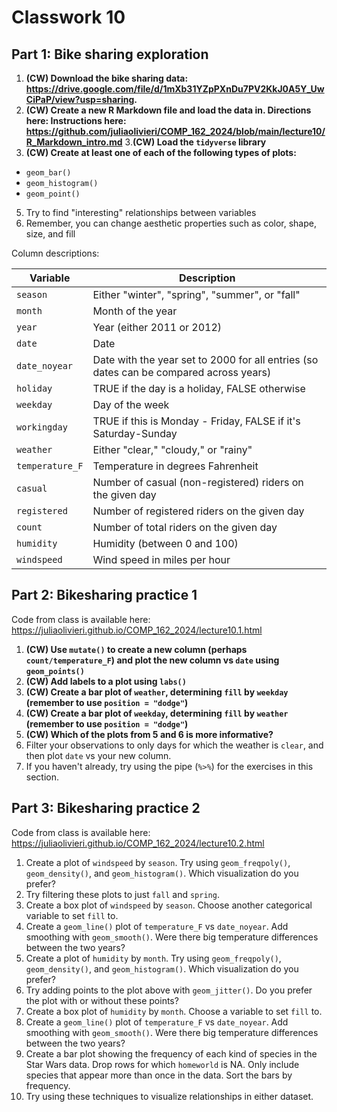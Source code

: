 # Classwork 10

## Part 1: Bike sharing exploration
1. **(CW) Download the bike sharing data: https://drive.google.com/file/d/1mXb31YZpPXnDu7PV2KkJ0A5Y_UwCiPaP/view?usp=sharing.**
2. **(CW) Create a new R Markdown file and load the data in. Directions here: Instructions here: https://github.com/juliaolivieri/COMP_162_2024/blob/main/lecture10/R_Markdown_intro.md**
3.**(CW) Load the `tidyverse` library**
4. **(CW) Create at least one of each of the following types of plots:**
  * `geom_bar()` 
  * `geom_histogram()` 
  * `geom_point()` 
5. Try to find "interesting" relationships between variables
6. Remember, you can change aesthetic properties such as color, shape, size, and fill

Column descriptions:

| Variable | Description
---|---
`season` | Either "winter", "spring", "summer", or "fall"|
`month` | Month of the year |
`year` | Year (either 2011 or 2012)|
`date` | Date|
`date_noyear` | Date with the year set to 2000 for all entries (so dates can be compared across years)|
`holiday` | TRUE if the day is a holiday, FALSE otherwise|
`weekday` | Day of the week|
`workingday` | TRUE if this is Monday - Friday, FALSE if it's Saturday-Sunday|
`weather` |Either "clear," "cloudy," or "rainy" |
`temperature_F` | Temperature in degrees Fahrenheit|
`casual` | Number of casual (non-registered) riders on the given day|
`registered` | Number of registered riders on the given day|
`count` | Number of total riders on the given day|
`humidity` | Humidity (between 0 and 100)|
`windspeed` | Wind speed in miles per hour|

## Part 2: Bikesharing practice 1

Code from class is available here: https://juliaolivieri.github.io/COMP_162_2024/lecture10.1.html 

1. **(CW) Use `mutate()` to create a new column (perhaps `count/temperature_F`) and plot the new column vs `date` using `geom_points()`**
1. **(CW) Add labels to a plot using `labs()`**
1. **(CW) Create a bar plot of `weather`, determining `fill` by `weekday` (remember to use `position = "dodge"`)**
1. **(CW) Create a bar plot of `weekday`, determining `fill` by `weather` (remember to use `position = "dodge"`)**
1. **(CW) Which of the plots from 5 and 6 is more informative?**
1. Filter your observations to only days for which the weather is `clear`, and then plot `date` vs your new column.
1. If you haven't already, try using the pipe (`%>%`) for the exercises in this section.

## Part 3: Bikesharing practice 2

Code from class is available here: https://juliaolivieri.github.io/COMP_162_2024/lecture10.2.html 

1. Create a plot of `windspeed` by `season`. Try using `geom_freqpoly()`, `geom_density()`, and `geom_histogram()`. Which visualization do you prefer?
1. Try filtering these plots to just `fall` and `spring`.
1. Create a box plot of `windspeed` by `season`. Choose another categorical variable to set `fill` to.
1. Create a `geom_line()` plot of `temperature_F` vs `date_noyear`. Add smoothing with `geom_smooth()`. Were there big temperature differences between the two years?
1. Create a plot of `humidity` by `month`. Try using `geom_freqpoly()`, `geom_density()`, and `geom_histogram()`. Which visualization do you prefer?
1. Try adding points to the plot above with `geom_jitter()`. Do you prefer the plot with or without these points?
1. Create a box plot of `humidity` by `month`. Choose a variable to set `fill` to.
1. Create a `geom_line()` plot of `temperature_F` vs `date_noyear`. Add smoothing with `geom_smooth()`. Were there big temperature differences between the two years?
1. Create a bar plot showing the frequency of each kind of species in the Star Wars data. Drop rows for which `homeworld` is NA. Only include species that appear more than once in the data. Sort the bars by frequency.
1. Try using these techniques to visualize relationships in either dataset.

